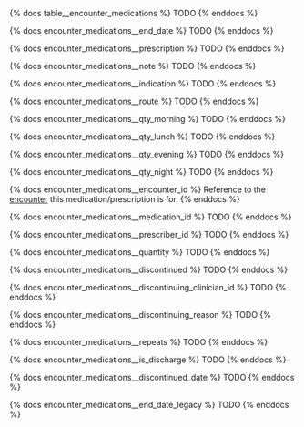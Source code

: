 {% docs table__encounter_medications %}
TODO
{% enddocs %}

{% docs encounter_medications__end_date %}
TODO
{% enddocs %}

{% docs encounter_medications__prescription %}
TODO
{% enddocs %}

{% docs encounter_medications__note %}
TODO
{% enddocs %}

{% docs encounter_medications__indication %}
TODO
{% enddocs %}

{% docs encounter_medications__route %}
TODO
{% enddocs %}

{% docs encounter_medications__qty_morning %}
TODO
{% enddocs %}

{% docs encounter_medications__qty_lunch %}
TODO
{% enddocs %}

{% docs encounter_medications__qty_evening %}
TODO
{% enddocs %}

{% docs encounter_medications__qty_night %}
TODO
{% enddocs %}

{% docs encounter_medications__encounter_id %}
Reference to the [encounter](#!/source/source.tamanu.tamanu.encounters) this medication/prescription is for.
{% enddocs %}

{% docs encounter_medications__medication_id %}
TODO
{% enddocs %}

{% docs encounter_medications__prescriber_id %}
TODO
{% enddocs %}

{% docs encounter_medications__quantity %}
TODO
{% enddocs %}

{% docs encounter_medications__discontinued %}
TODO
{% enddocs %}

{% docs encounter_medications__discontinuing_clinician_id %}
TODO
{% enddocs %}

{% docs encounter_medications__discontinuing_reason %}
TODO
{% enddocs %}

{% docs encounter_medications__repeats %}
TODO
{% enddocs %}

{% docs encounter_medications__is_discharge %}
TODO
{% enddocs %}

{% docs encounter_medications__discontinued_date %}
TODO
{% enddocs %}

{% docs encounter_medications__end_date_legacy %}
TODO
{% enddocs %}
